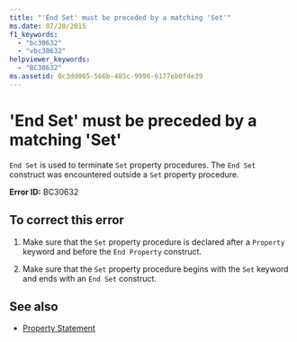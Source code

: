 ```yaml
---
title: "'End Set' must be preceded by a matching 'Set'"
ms.date: 07/20/2015
f1_keywords: 
  - "bc30632"
  - "vbc30632"
helpviewer_keywords: 
  - "BC30632"
ms.assetid: 0c3dd065-566b-485c-9996-6177eb0fde39
---
```

# 'End Set' must be preceded by a matching 'Set'
`End Set` is used to terminate `Set` property procedures. The `End Set` construct was encountered outside a `Set` property procedure.  
  
 **Error ID:** BC30632  
  
## To correct this error  
  
1. Make sure that the `Set` property procedure is declared after a `Property` keyword and before the `End Property` construct.  
  
2. Make sure that the `Set` property procedure begins with the `Set` keyword and ends with an `End Set` construct.  
  
## See also

- [Property Statement](../../visual-basic/language-reference/statements/property-statement.md)
